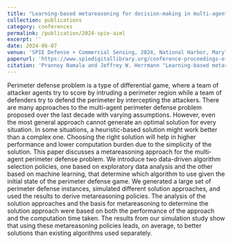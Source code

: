 ```yaml
---
title: "Learning-based metareasoning for decision-making in multi-agent pursuit-evasion games"
collection: publications
category: conferences
permalink: /publication/2024-spie-aiml
excerpt: ''
date: 2024-06-07
venue: 'SPIE Defense + Commercial Sensing, 2024, National Harbor, Maryland, USA'
paperurl: 'https://www.spiedigitallibrary.org/conference-proceedings-of-spie/13051/130510B/Learning-based-metareasoning-for-decision-making-in-multi-agent-pursuit/10.1117/12.3016736.short'
citation: 'Prannoy Namala and Jeffrey W. Herrmann "Learning-based metareasoning for decision-making in multiagent pursuit-evasion games", Proc. SPIE 13051, Artificial Intelligence and Machine Learning for Multi-Domain Operations Applications VI, 130510B (7 June 2024); https://doi.org/10.1117/12.3016736'
---
```


Perimeter defense problem is a type of differential game, where a team of attacker agents try to score by intruding a perimeter region while a team of defenders try to defend the perimeter by intercepting the attackers. There are many approaches to the multi-agent perimeter defense problem proposed over the last decade with varying assumptions. However, even the most general approach cannot generate an optimal solution for every situation. In some situations, a heuristic-based solution might work better than a complex one. Choosing the right solution will help in higher performance and lower computation burden due to the simplicity of the solution. This paper discusses a metareasoning approach for the multi-agent perimeter defense problem. We introduce two data-driven algorithm selection policies, one based on exploratory data analysis and the other based on machine learning, that determine which algorithm to use given the initial state of the perimeter defense game. We generated a large set of perimeter defense instances, simulated different solution approaches, and used the results to derive metareasoning policies. The analysis of the solution approaches and the basis for metareasoning to determine the solution approach were based on both the performance of the approach and the computation time taken. The results from our simulation study show that using these metareasoning policies leads, on average, to better solutions than existing algorithms used separately.